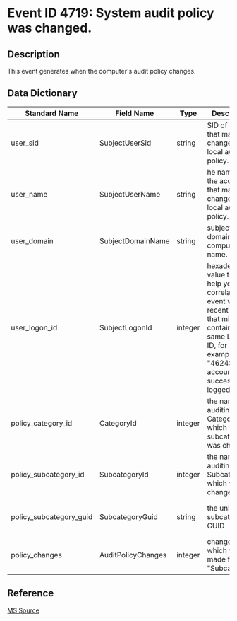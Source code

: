 # Event ID 4719: System audit policy was changed.

## Description

This event generates when the computer's audit policy changes.

## Data Dictionary

|Standard Name|Field Name|Type|Description|Sample Value|
|---|---|---|---|---|
|user_sid|SubjectUserSid|string|SID of account that made a change to local audit policy.|S-1-5-18|
|user_name|SubjectUserName|string|he name of the account that made a change to local audit policy.|DC01$|
|user_domain|SubjectDomainName|string|subject's domain or computer name.|CONTOSO|
|user_logon_id|SubjectLogonId|integer|hexadecimal value that can help you correlate this event with recent events that might contain the same Logon ID, for example, "4624: An account was successfully logged on."|0x3e7|
|policy_category_id|CategoryId|integer|the name of auditing Category which subcategory was changed.|%%8274|
|policy_subcategory_id|SubcategoryId|integer|the name of auditing Subcategory which was changed|%%12807|
|policy_subcategory_guid|SubcategoryGuid|string|the unique subcategory GUID|{0CCE9223-69AE-11D9-BED3-505054503030}|
|policy_changes|AuditPolicyChanges|integer|changes which were made for "Subcategory"|%%8448, %%8450|

## Reference

[MS Source](https://github.com/MicrosoftDocs/windows-itpro-docs/blob/public/windows/security/threat-protection/auditing/event-4719.md)